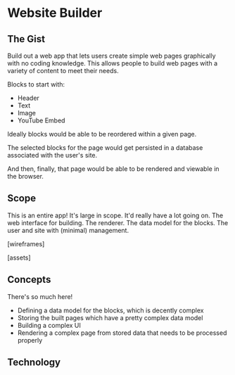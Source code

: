 # Website Builder

## The Gist

Build out a web app that lets users create simple web pages graphically with no coding knowledge. This allows people to build web pages with a variety of content to meet their needs.

Blocks to start with:

- Header
- Text
- Image
- YouTube Embed

Ideally blocks would be able to be reordered within a given page.

The selected blocks for the page would get persisted in a database associated with the user's site.

And then, finally, that page would be able to be rendered and viewable in the browser.

## Scope

This is an entire app! It's large in scope. It'd really have a lot going on. The web interface for building. The renderer. The data model for the blocks. The user and site with (minimal) management. 

[wireframes]

[assets]

## Concepts

There's so much here!

- Defining a data model for the blocks, which is decently complex
- Storing the built pages which have a pretty complex data model
- Building a complex UI
- Rendering a complex page from stored data that needs to be processed properly

## Technology


